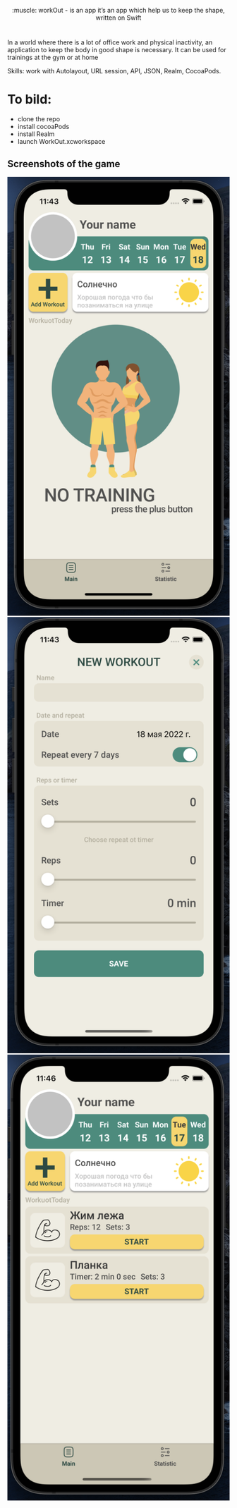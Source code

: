 <p align="center"> :muscle: workOut - is an app it’s an app which help us to keep the shape, written on Swift</p>

#  

In a world where there is a lot of office work and physical inactivity, 
an application to keep the body in good shape is necessary. 
It can be used for trainings at the gym or at home

Skills: work with Autolayout, URL session,  API, JSON, Realm, CocoaPods.


# To bild:
- clone the repo
- install cocoaPods
- install Realm
- launch WorkOut.xcworkspace


## Screenshots of the game
<a href="https://github.com/dufrane/workOut" target="_blank">
  <img src="https://github.com/dufrane/workOut/blob/main/.git_images/screenshot1.png?raw=true">
</a>
<a href="https://github.com/dufrane/workOut" target="_blank">
  <img src="https://github.com/dufrane/workOut/blob/main/.git_images/screenshot2.png?raw=true">
</a>
<a href="https://github.com/dufrane/workOut" target="_blank">
  <img src="https://github.com/dufrane/workOut/blob/main/.git_images/screenshot3.png?raw=true">
</a>


